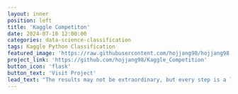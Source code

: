 ```yaml
---
layout: inner
position: left
title: 'Kaggle Competiton'
date: 2024-07-10 12:00:00
categories: data-science-classification
tags: Kaggle Python Classification
featured_image: 'https://raw.githubusercontent.com/hojjang98/hojjang98.github.io/main/img/posts/Kaggle_logo.svg'
project_link: 'https://github.com/hojjang98/Kaggle_Competition'
button_icon: 'flask'
button_text: 'Visit Project'
lead_text: "The results may not be extraordinary, but every step is a learning opportunity."
---
```

